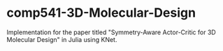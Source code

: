 # comp541-3D-Molecular-Design
Implementation for the paper titled "Symmetry-Aware Actor-Critic for 3D Molecular Design" in Julia using KNet.
